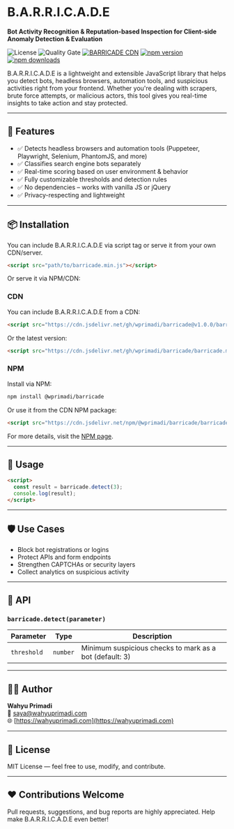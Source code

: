 # B.A.R.R.I.C.A.D.E

**Bot Activity Recognition & Reputation-based Inspection for Client-side Anomaly Detection & Evaluation**

![License](https://img.shields.io/github/license/wprimadi/barricade)
![Quality Gate](https://sonarcloud.io/api/project_badges/measure?project=wprimadi_barricade&metric=alert_status) 
[![BARRICADE CDN](https://data.jsdelivr.com/v1/package/gh/wprimadi/barricade/badge)](https://www.jsdelivr.com/package/gh/wprimadi/barricade)
[![npm version](https://img.shields.io/npm/v/@wprimadi/barricade.svg)](https://www.npmjs.com/package/@wprimadi/barricade)
[![npm downloads](https://img.shields.io/npm/dm/@wprimadi/barricade.svg)](https://www.npmjs.com/package/@wprimadi/barricade)

B.A.R.R.I.C.A.D.E is a lightweight and extensible JavaScript library that helps you detect bots, headless browsers, automation tools, and suspicious activities right from your frontend. Whether you're dealing with scrapers, brute force attempts, or malicious actors, this tool gives you real-time insights to take action and stay protected.

---

## 🚀 Features

- ✅ Detects headless browsers and automation tools (Puppeteer, Playwright, Selenium, PhantomJS, and more)
- ✅ Classifies search engine bots separately
- ✅ Real-time scoring based on user environment & behavior
- ✅ Fully customizable thresholds and detection rules
- ✅ No dependencies – works with vanilla JS or jQuery
- ✅ Privacy-respecting and lightweight

---

## 📦 Installation

You can include B.A.R.R.I.C.A.D.E via script tag or serve it from your own CDN/server.

```html
<script src="path/to/barricade.min.js"></script>
```

Or serve it via NPM/CDN:

### CDN

You can include B.A.R.R.I.C.A.D.E from a CDN:

```html
<script src="https://cdn.jsdelivr.net/gh/wprimadi/barricade@v1.0.0/barricade.min.js"></script>
```

Or the latest version:

```html
<script src="https://cdn.jsdelivr.net/gh/wprimadi/barricade/barricade.min.js"></script>
```

### NPM

Install via NPM:

```bash
npm install @wprimadi/barricade
```

Or use it from the CDN NPM package:

```html
<script src="https://cdn.jsdelivr.net/npm/@wprimadi/barricade/barricade.min.js"></script>
```

For more details, visit the [NPM page](https://www.npmjs.com/package/@wprimadi/barricade).

---

## 🧠 Usage

```html
<script>
  const result = barricade.detect(3);
  console.log(result);
</script>
```

---

## 🛡 Use Cases

- Block bot registrations or logins
- Protect APIs and form endpoints
- Strengthen CAPTCHAs or security layers
- Collect analytics on suspicious activity

---

## 📖 API

### `barricade.detect(parameter)`

| Parameter       | Type     | Description |
|-----------------|----------|-------------|
| `threshold`     | `number` | Minimum suspicious checks to mark as a bot (default: 3) |

---

## 🧑‍💻 Author

**Wahyu Primadi**  
📧 [saya@wahyuprimadi.com](mailto:saya@wahyuprimadi.com)  
🌐 [https://wahyuprimadi.com](https://wahyuprimadi.com)

---

## 📄 License

MIT License — feel free to use, modify, and contribute.

---

## ❤️ Contributions Welcome

Pull requests, suggestions, and bug reports are highly appreciated. Help make B.A.R.R.I.C.A.D.E even better!

